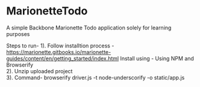 # MarionetteTodo
A simple Backbone Marionette Todo application solely for learning purposes

Steps to run- 
1). Follow installtion process - https://marionette.gitbooks.io/marionette-guides/content/en/getting_started/index.html
Install using - Using NPM and Browserify  
2). Unzip uploaded project   
3). Command- browserify driver.js -t node-underscorify -o static/app.js  

